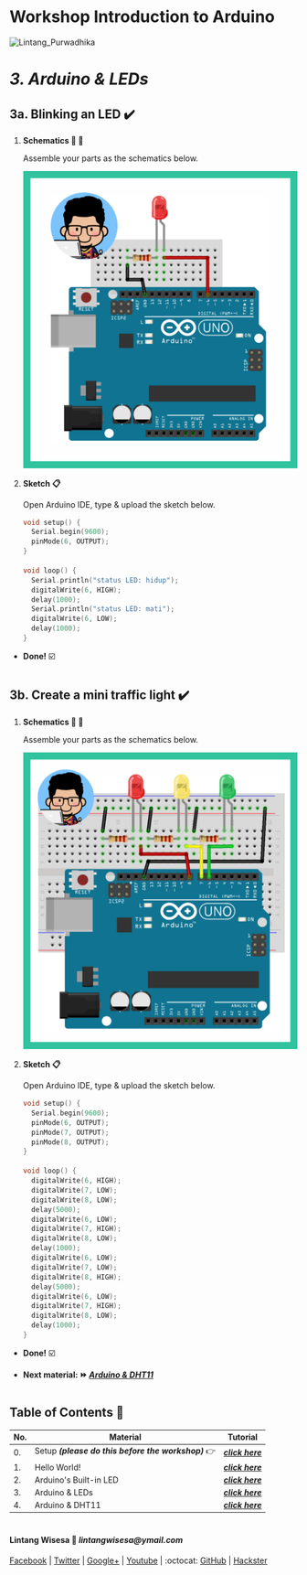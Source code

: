 # **Workshop Introduction to Arduino**

![Lintang_Purwadhika](https://static.wixstatic.com/media/2e6af2_f69a4271c3534ae1869a7ed63e278b2b~mv2.png/v1/fill/w_246,h_39,al_c,usm_0.66_1.00_0.01/2e6af2_f69a4271c3534ae1869a7ed63e278b2b~mv2.png)

# *__3. Arduino & LEDs__*

## **3a. Blinking an LED :heavy_check_mark:**

  1. **Schematics :wrench: :hammer:**
      
      Assemble your parts as the schematics below.
      
      ![blinking an LED](./3a.png)

  2. **Sketch :clipboard:**
      
      Open Arduino IDE, type & upload the sketch below.

        ```c++
        void setup() {
          Serial.begin(9600);
          pinMode(6, OUTPUT);
        }

        void loop() {
          Serial.println("status LED: hidup");
          digitalWrite(6, HIGH);
          delay(1000);
          Serial.println("status LED: mati");
          digitalWrite(6, LOW);
          delay(1000);
        }
        ```

  - __Done!__ :ballot_box_with_check:

#

## **3b. Create a mini traffic light :heavy_check_mark:**

  1. **Schematics :wrench: :hammer:**
      
      Assemble your parts as the schematics below.
      
      ![traffic light](./3b.png)

  2. **Sketch :clipboard:**
      
      Open Arduino IDE, type & upload the sketch below.

        ```c++
        void setup() {
          Serial.begin(9600);
          pinMode(6, OUTPUT);
          pinMode(7, OUTPUT);
          pinMode(8, OUTPUT);
        }

        void loop() {
          digitalWrite(6, HIGH);
          digitalWrite(7, LOW);
          digitalWrite(8, LOW);
          delay(5000);
          digitalWrite(6, LOW);
          digitalWrite(7, HIGH);
          digitalWrite(8, LOW);
          delay(1000);
          digitalWrite(6, LOW);
          digitalWrite(7, LOW);
          digitalWrite(8, HIGH);
          delay(5000);
          digitalWrite(6, LOW);
          digitalWrite(7, HIGH);
          digitalWrite(8, LOW);
          delay(1000);
        }
        ```

  - __Done!__ :ballot_box_with_check:

  - __Next material: :fast_forward: *[Arduino & DHT11](link)*__ 

#

## **Table of Contents :memo:**

  No.|Material|Tutorial
  -----|-----|-----
  0.|Setup _**(please do this before the workshop)**_ :point_right:|_**[click here](link)**_
  1.|Hello World!|_**[click here](link)**_
  2.|Arduino's Built-in LED|_**[click here](link)**_
  3.|Arduino & LEDs|_**[click here](link)**_
  4.|Arduino & DHT11|_**[click here](link)**_

#

#### Lintang Wisesa :love_letter: _lintangwisesa@ymail.com_

[Facebook](https://www.facebook.com/lintangbagus) | 
[Twitter](https://twitter.com/Lintang_Wisesa) |
[Google+](https://plus.google.com/u/0/+LintangWisesa1) |
[Youtube](https://www.youtube.com/user/lintangbagus) | 
:octocat: [GitHub](https://github.com/LintangWisesa) |
[Hackster](https://www.hackster.io/lintangwisesa)
